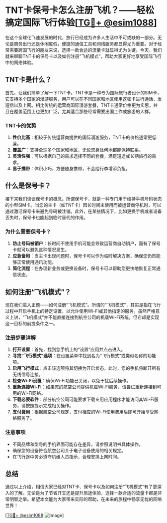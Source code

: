 # TNT卡保号卡怎么注册飞机？——轻松搞定国际飞行体验[[TG💪+ @esim1088](https://t.me/s/esim1088)]

在这个全球化飞速发展的时代，旅行已经成为许多人生活中不可或缺的一部分。无论是商务出行还是休闲度假，便捷的通信工具和网络服务都显得尤为重要。对于经常需要跨国飞行的朋友来说，选择一款合适的流量卡就显得尤为关键。今天，我们就来聊聊TNT卡的保号卡以及如何注册“飞机模式”，帮助大家更好地享受国际飞行中的网络体验。

## TNT卡是什么？

首先，让我们简单了解一下TNT卡。TNT卡是一种专为国际旅行者设计的SIM卡，它支持多个国家的漫游服务，用户可以在不同国家和地区使用这张卡进行通话、发短信以及上网。相比传统的运营商国际漫游套餐，TNT卡通常价格更为实惠，并且在覆盖范围上也更加广泛。尤其适合那些经常需要出国工作或旅游的人群。

### TNT卡的优势

1. **性价比高**：相较于传统运营商提供的国际漫游服务，TNT卡的价格通常更低廉。
2. **覆盖广**：支持全球多个国家和地区，无论您身处何地都能保持联系。
3. **灵活性强**：可以根据自己的需求选择不同的套餐，满足短途或长期旅行的需求。
4. **易于携带**：体积小巧，方便随身携带，不会给行李增添负担。

## 什么是保号卡？

接下来我们谈谈保号卡的概念。所谓保号卡，就是一种专门用于维持手机号码状态的小型SIM卡。当您的主卡（如TNT卡）因长时间未使用而被运营商停机时，可以通过激活保号卡来避免号码被注销。此外，在某些情况下，比如更换手机或者设备丢失时，保号卡也能起到临时替代的作用。

### 为什么需要保号卡？

1. **防止号码被销户**：长时间不使用手机可能会导致运营商自动销户，而有了保号卡就可以避免这种情况发生。
2. **应急备用**：当主卡出现问题时，保号卡可以作为临时解决方案，确保您仍然能够正常使用通讯功能。
3. **简化流程**：在办理新业务或更换设备时，保号卡可以帮助您更快地恢复正常通信状态。

## 如何注册“飞机模式”？

现在我们进入正题——如何注册“飞机模式”。所谓的“飞机模式”，其实是指在飞行过程中开启手机上的特定设置，以允许使用Wi-Fi或其他指定的服务。虽然严格意义上讲，“飞机模式”并不能直接连接到航空公司的机载Wi-Fi系统，但它却是实现这一目标的前提条件之一。

### 注册步骤详解

1. **打开设置**：首先，找到您手机上的“设置”应用并点击进入。
2. **寻找“飞行模式”选项**：在设置菜单中找到名为“飞行模式”或类似名称的功能项。
3. **启用飞行模式**：点击该选项将其切换为开启状态。此时，您的手机将断开所有无线信号连接。
4. **检查Wi-Fi设置**：确保Wi-Fi功能已关闭，以免干扰后续操作。
5. **重新连接Wi-Fi**：如果您的航空公司提供机载Wi-Fi服务，请尝试重新连接到可用的Wi-Fi网络。
6. **下载必要软件**：部分航空公司可能要求下载专用应用程序才能访问其Wi-Fi服务，请按照提示完成相关操作。
7. **支付费用**：根据航空公司规定，支付相应的Wi-Fi使用费用后即可开始享受网络服务了。

### 注意事项

- 不同品牌和型号的手机界面可能存在差异，请参照说明书具体操作。
- 确保您的设备符合航空公司关于电子设备使用的相关规定。
- 在飞行途中务必遵守机组人员指示，合理安排上网时间。

## 总结

通过以上介绍，相信大家已经对TNT卡、保号卡以及如何注册“飞机模式”有了更深入的了解。无论是为了节省开支还是提升旅途体验，选择一款合适的流量卡都是非常明智之举。希望本文能为大家带来实际的帮助，在未来的旅程中畅享无忧的网络世界！

[[TG💪+ @esim1088](https://t.me/s/esim1088) ![Image](https://i.postimg.cc/4NQfJmqS/Snipaste-2025-05-13-00-14-12.png)]
